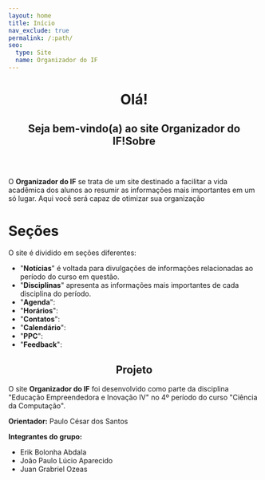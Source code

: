 ```yaml
---
layout: home
title: Início
nav_exclude: true
permalink: /:path/
seo:
  type: Site
  name: Organizador do IF
---
```


<h1 align="center"><span style='font-weight: bold;'>Olá!</span></h1>
<h2 align="center" style="margin-bottom: 60px;">Seja bem-vindo(a) ao site<span style='font-weight: bold;'> Organizador do IF</span>!</h

<h2 align="center"><span style="font-weight: bold; margin-bottom: 10px;">Sobre</span></h2>

O **Organizador do IF** se trata de um site destinado a facilitar a vida acadêmica dos alunos ao resumir as informações mais importantes em um só lugar. Aqui você será capaz de otimizar sua organização 

# <a align="center">Seções</a>

O site é dividido em seções diferentes:

- "**Notícias**" é voltada para divulgações de informações relacionadas ao período do curso em questão.
- "**Disciplinas**" apresenta as informações mais importantes de cada disciplina do período.
- "**Agenda**":
- "**Horários**":
- "**Contatos**":
- "**Calendário**":
- "**PPC**":
- "**Feedback**":

<h2 align="center"><span style="font-weight: bold; margin-bottom: 10px;">Projeto</span></h2>

O site **Organizador do IF** foi desenvolvido como parte da disciplina "Educação Empreendedora e Inovação IV" no 4º período do curso "Ciência da Computação".

**Orientador:** Paulo César dos Santos

**Integrantes do grupo:**

- Erik Bolonha Abdala
- João Paulo Lúcio Aparecido
- Juan Grabriel Ozeas

